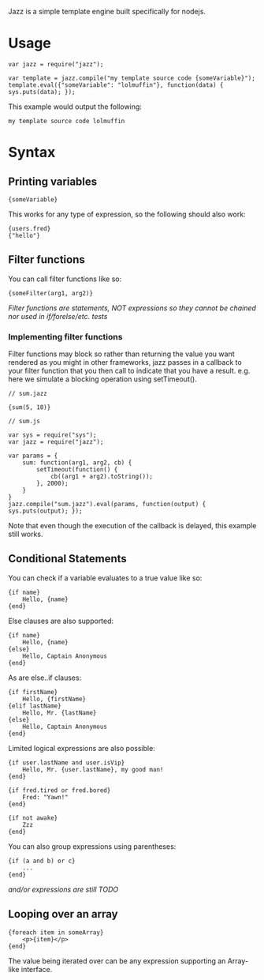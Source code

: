 Jazz is a simple template engine built specifically for nodejs.

# Usage

    var jazz = require("jazz");

    var template = jazz.compile("my template source code {someVariable}");
    template.eval({"someVariable": "lolmuffin"}, function(data) { sys.puts(data); });

This example would output the following:

    my template source code lolmuffin

# Syntax

## Printing variables

    {someVariable}

This works for any type of expression, so the following should also work:

    {users.fred}
    {"hello"}

## Filter functions

You can call filter functions like so:

    {someFilter(arg1, arg2)}

*Filter functions are statements, NOT expressions so they cannot be chained
nor used in if/forelse/etc. tests*

### Implementing filter functions

Filter functions may block so rather than returning the value you want
rendered as you might in other frameworks, jazz passes in a callback to
your filter function that you then call to indicate that you have a
result. e.g. here we simulate a blocking operation using setTimeout().

    // sum.jazz

    {sum(5, 10)}

    // sum.js

    var sys = require("sys");
    var jazz = require("jazz");

    var params = {
        sum: function(arg1, arg2, cb) {
            setTimeout(function() {
                cb((arg1 + arg2).toString());
            }, 2000);
        }
    }
    jazz.compile("sum.jazz").eval(params, function(output) { sys.puts(output); });

Note that even though the execution of the callback is delayed, this example still
works.

## Conditional Statements

You can check if a variable evaluates to a true value like so:

    {if name}
        Hello, {name}
    {end}

Else clauses are also supported:

    {if name}
        Hello, {name}
    {else}
        Hello, Captain Anonymous
    {end}

As are else..if clauses:

    {if firstName}
        Hello, {firstName}
    {elif lastName}
        Hello, Mr. {lastName}
    {else}
        Hello, Captain Anonymous
    {end}

Limited logical expressions are also possible:

    {if user.lastName and user.isVip}
        Hello, Mr. {user.lastName}, my good man!
    {end}

    {if fred.tired or fred.bored}
        Fred: "Yawn!"
    {end}

    {if not awake}
        Zzz
    {end}

You can also group expressions using parentheses:

    {if (a and b) or c}
        ...
    {end}

*and/or expressions are still TODO*

## Looping over an array

    {foreach item in someArray}
        <p>{item}</p>
    {end}


The value being iterated over can be any expression supporting
an Array-like interface.

